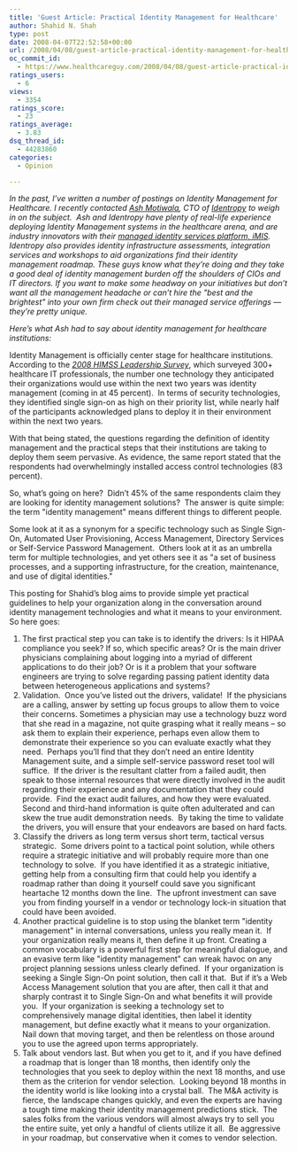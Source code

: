 ```yaml
---
title: 'Guest Article: Practical Identity Management for Healthcare'
author: Shahid N. Shah
type: post
date: 2008-04-07T22:52:58+00:00
url: /2008/04/08/guest-article-practical-identity-management-for-healthcare/
oc_commit_id:
  - https://www.healthcareguy.com/2008/04/08/guest-article-practical-identity-management-for-healthcare/1478770404
ratings_users:
  - 6
views:
  - 3354
ratings_score:
  - 23
ratings_average:
  - 3.83
dsq_thread_id:
  - 44283860
categories:
  - Opinion

---
```

_In the past, I&#8217;ve written a number of postings on Identity Management for Healthcare. I recently contacted_ <a href="http://identityman.blogspot.com" target="_blank"><em>Ash Motiwala</em></a>_, CTO of_ <a href="http://www.identropy.com" target="_blank"><em>Identropy</em></a> _to weigh in on the subject.&#160; Ash and Identropy have plenty of real-life experience deploying Identity Management systems in the healthcare arena, and are industry innovators with their_ <a href="http://www.identropy.com/Products_iMIS.html" target="_blank"><em>managed identity services platform, iMIS</em></a>_.&#160; Identropy also provides identity infrastructure assessments, integration services and workshops to aid organizations find their identity management roadmap. These guys know what they&#8217;re doing and they take a good deal of identity management burden off the shoulders of CIOs and IT directors. If you want to make some headway on your initiatives but don&#8217;t want all the management headache or can&#8217;t hire the "best and the brightest" into your own firm check out their managed service offerings &#8212; they&#8217;re pretty unique._

_Here&#8217;s what Ash had to say about identity management for healthcare institutions:_

Identity Management is officially center stage for healthcare institutions.&#160; According to the _<a href="http://www.himss.org/2008Survey/" target="_blank">2008 HIMSS Leadership Survey</a>_, which surveyed 300+ healthcare IT professionals, the number one technology they anticipated their organizations would use within the next two years was identity management (coming in at 45 percent).&#160; In terms of security technologies, they identified single sign-on as high on their priority list, while nearly half of the participants acknowledged plans to deploy it in their environment within the next two years.

With that being stated, the questions regarding the definition of identity management and the practical steps that their institutions are taking to deploy them seem pervasive. As evidence, the same report stated that the respondents had overwhelmingly installed access control technologies (83 percent). 

So, what&#8217;s going on here?&#160; Didn&#8217;t 45% of the same respondents claim they are looking for identity management solutions?&#160; The answer is quite simple: the term "identity management" means different things to different people.&#160; 

Some look at it as a synonym for a specific technology such as Single Sign-On, Automated User Provisioning, Access Management, Directory Services or Self-Service Password Management.&#160; Others look at it as an umbrella term for multiple technologies, and yet others see it as "a set of business processes, and a supporting infrastructure, for the creation, maintenance, and use of digital identities." 

This posting for Shahid&#8217;s blog aims to provide simple yet practical guidelines to help your organization along in the conversation around identity management technologies and what it means to your environment. So here goes: 

  1. The first practical step you can take is to identify the drivers: Is it HIPAA compliance you seek? If so, which specific areas? Or is the main driver physicians complaining about logging into a myriad of different applications to do their job? Or is it a problem that your software engineers are trying to solve regarding passing patient identity data between heterogeneous applications and systems? 
  2. Validation.&#160; Once you&#8217;ve listed out the drivers, validate!&#160; If the physicians are a calling, answer by setting up focus groups to allow them to voice their concerns. Sometimes a physician may use a technology buzz word that she read in a magazine, not quite grasping what it really means &#8211; so ask them to explain their experience, perhaps even allow them to demonstrate their experience so you can evaluate exactly what they need.&#160; Perhaps you&#8217;ll find that they don&#8217;t need an entire Identity Management suite, and a simple self-service password reset tool will suffice.&#160; If the driver is the resultant clatter from a failed audit, then speak to those internal resources that were directly involved in the audit regarding their experience and any documentation that they could provide.&#160; Find the exact audit failures, and how they were evaluated.&#160; Second and third-hand information is quite often adulterated and can skew the true audit demonstration needs.&#160; By taking the time to validate the drivers, you will ensure that your endeavors are based on hard facts. 
  3. Classify the drivers as long term versus short term, tactical versus strategic.&#160; Some drivers point to a tactical point solution, while others require a strategic initiative and will probably require more than one technology to solve.&#160; If you have identified it as a strategic initiative, getting help from a consulting firm that could help you identify a roadmap rather than doing it yourself could save you significant heartache 12 months down the line.&#160; The upfront investment can save you from finding yourself in a vendor or technology lock-in situation that could have been avoided. 
  4. Another practical guideline is to stop using the blanket term "identity management" in internal conversations, unless you really mean it.&#160; If your organization really means it, then define it up front. Creating a common vocabulary is a powerful first step for meaningful dialogue, and an evasive term like "identity management" can wreak havoc on any project planning sessions unless clearly defined.&#160; If your organization is seeking a Single Sign-On point solution, then call it that.&#160; But if it&#8217;s a Web Access Management solution that you are after, then call it that and sharply contrast it to Single Sign-On and what benefits it will provide you.&#160; If your organization is seeking a technology set to comprehensively manage digital identities, then label it identity management, but define exactly what it means to your organization.&#160; Nail down that moving target, and then be relentless on those around you to use the agreed upon terms appropriately. 
  5. Talk about vendors last. But when you get to it, and if you have defined a roadmap that is longer than 18 months, then identify only the technologies that you seek to deploy within the next 18 months, and use them as the criterion for vendor selection.&#160; Looking beyond 18 months in the identity world is like looking into a crystal ball.&#160; The M&A activity is fierce, the landscape changes quickly, and even the experts are having a tough time making their identity management predictions stick.&#160; The sales folks from the various vendors will almost always try to sell you the entire suite, yet only a handful of clients utilize it all.&#160; Be aggressive in your roadmap, but conservative when it comes to vendor selection.